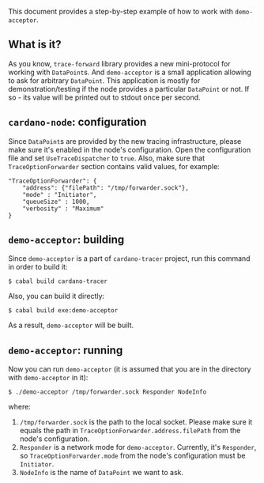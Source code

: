 This document provides a step-by-step example of how to work with `demo-acceptor`.

## What is it?

As you know, `trace-forward` library provides a new mini-protocol for working with `DataPoint`s. And `demo-acceptor` is a small application allowing to ask for arbitrary `DataPoint`. This application is mostly for demonstration/testing if the node provides a particular `DataPoint` or not. If so - its value will be printed out to stdout once per second.

## `cardano-node`: configuration

Since `DataPoint`s are provided by the new tracing infrastructure, please make sure it's enabled in the node's configuration. Open the configuration file and set `UseTraceDispatcher` to `true`. Also, make sure that `TraceOptionForwarder` section contains valid values, for example:

```
"TraceOptionForwarder": {
    "address": {"filePath": "/tmp/forwarder.sock"},
    "mode" : "Initiator",
    "queueSize" : 1000,
    "verbosity" : "Maximum"
}
```

## `demo-acceptor`: building

Since `demo-acceptor` is a part of `cardano-tracer` project, run this command in order to build it:

```
$ cabal build cardano-tracer
```

Also, you can build it directly:

```
$ cabal build exe:demo-acceptor
```

As a result, `demo-acceptor` will be built.

## `demo-acceptor`: running

Now you can run `demo-acceptor` (it is assumed that you are in the directory with `demo-acceptor` in it):

```
$ ./demo-acceptor /tmp/forwarder.sock Responder NodeInfo
```

where:

1. `/tmp/forwarder.sock` is the path to the local socket. Please make sure it equals the path in `TraceOptionForwarder.address.filePath` from the node's configuration.
2. `Responder` is a network mode for `demo-acceptor`. Currently, it's `Responder`, so `TraceOptionForwarder.mode` from the node's configuration must be `Initiator`.
3. `NodeInfo` is the name of `DataPoint` we want to ask.







